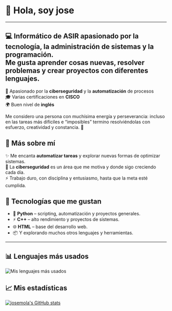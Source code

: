 # 👋 Hola, soy **jose**
---
💻 Informático de **ASIR** apasionado por la tecnología, la administración de sistemas y la programación.  
Me gusta aprender cosas nuevas, resolver problemas y crear proyectos con diferentes lenguajes.  
---
🔐 Apasionado por la **ciberseguridad** y la **automatización** de procesos  
🎓 Varias certificaciones en **CISCO**  
🌍 Buen nivel de **inglés**  

Me considero una persona con muchísima energía y perseverancia: incluso en las tareas más difíciles e “imposibles” termino resolviéndolas con esfuerzo, creatividad y constancia. 🚀  

## 🌟 Más sobre mí
✨ Me encanta **automatizar tareas** y explorar nuevas formas de optimizar sistemas.  
🔐 La **ciberseguridad** es un área que me motiva y donde sigo creciendo cada día.  
⚡ Trabajo duro, con disciplina y entusiasmo, hasta que la meta esté cumplida.  


## 🚀 Tecnologías que me gustan
- 🐍 **Python** – scripting, automatización y proyectos generales.  
- ⚡ **C++** – alto rendimiento y proyectos de sistemas.  
- 🌐 **HTML** – base del desarrollo web.  
- 📦 Y explorando muchos otros lenguajes y herramientas.  

---

## 📊 Lenguajes más usados
![Mis lenguajes más usados](https://github-readme-stats.vercel.app/api/top-langs/?username=josemola&layout=compact&theme=tokyonight)

## 📈 Mis estadísticas
[![josemola's GitHub stats](https://github-readme-stats.vercel.app/api?username=josemola)](https://github.com/SrGobi/github-readme-stats)
